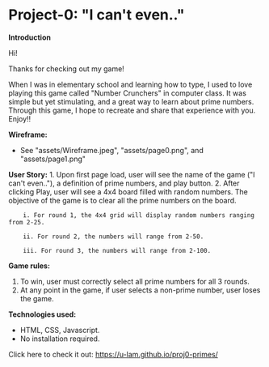 # Project-0: "I can't even.." 

**Introduction**

Hi!

Thanks for checking out my game! 

When I was in elementary school and learning how to type, I used to love playing this game called "Number Crunchers" in computer class. It was simple but yet stimulating, and a great way to learn about prime numbers. Through this game, I hope to recreate and share that  experience with you. Enjoy!!


**Wireframe:**
 - See "assets/Wireframe.jpeg", "assets/page0.png", and "assets/page1.png"


**User Story:** 
    1. Upon first page load, user will see the name of the game ("I can't even.."), a definition of prime numbers, and play button.
    2. After clicking Play, user will see a 4x4 board filled with random numbers. The objective of the game is to clear all the prime numbers on the board.

        i. For round 1, the 4x4 grid will display random numbers ranging from 2-25. 

        ii. For round 2, the numbers will range from 2-50. 

        iii. For round 3, the numbers will range from 2-100.


**Game rules:**
1. To win, user must correctly select all prime numbers for all 3 rounds. 
2. At any point in the game, if user selects a non-prime number, user loses the game. 


**Technologies used:**
 - HTML, CSS, Javascript. 
 - No installation required. 

Click here to check it out: https://u-lam.github.io/proj0-primes/





